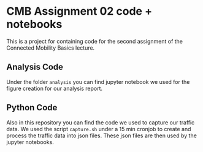 # CMB Assignment 02 code + notebooks

This is a project for containing code for the second assignment of the Connected Mobility Basics lecture.

## Analysis Code

Under the folder `analysis` you can find jupyter notebook we used for the figure creation for our analysis report.

## Python Code

Also in this repository you can find the code we used to capture our traffic data. We used the script `capture.sh` under a 15 min cronjob to create and process the traffic data into json files. These json files are then used by the jupyter notebooks.
